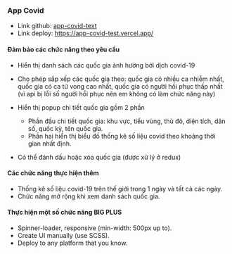### App Covid 

- Link github: [app-covid-text](https://github.com/anhquangle090698/app-covid-test)
- Link deploy: https://app-covid-test.vercel.app/
#### Đảm bảo các chức năng theo yêu cầu

- Hiển thị danh sách các quốc gia ảnh hưởng bởi dịch covid-19
- Cho phép sắp xếp các quốc gia theo: quốc gia có nhiều ca nhiễm nhất, quốc gia có ca tử vong cao nhất, quốc gia có người hồi phục thấp nhất (vì api bị lỗi số người hồi phục nên em không có làm chức năng này)
- Hiển thị popup chi tiết quốc gia gồm 2 phần

  - Phần đầu chi tiết quốc gia: khu vực, tiểu vùng, thủ đô, diện tích, dân số, quốc kỳ, tên quốc gia.
  - Phần hai hiển thị biểu đồ thống kê số liệu covid theo khoảng thời gian nhất định.

- Có thể đánh dấu hoặc xóa quốc gia (được xử lý ở redux)

#### Các chức năng thực hiện thêm 

- Thống kê số liệu covid-19 trên thế giới trong 1 ngày và tất cả các ngày.
- Chức năng mở rộng khi xem danh sách quốc gia.

#### Thực hiện một số chức năng BIG PLUS

- Spinner-loader, responsive (min-width: 500px up to).
- Create UI manually (use SCSS).
- Deploy to any platform that you know.
